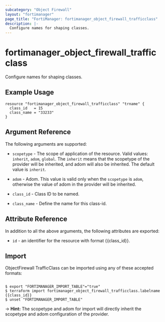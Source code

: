 ```yaml
---
subcategory: "Object Firewall"
layout: "fortimanager"
page_title: "FortiManager: fortimanager_object_firewall_trafficclass"
description: |-
  Configure names for shaping classes.
---
```


# fortimanager_object_firewall_trafficclass
Configure names for shaping classes.

## Example Usage

```hcl
resource "fortimanager_object_firewall_trafficclass" "trname" {
  class_id   = 15
  class_name = "33233"
}
```

## Argument Reference


The following arguments are supported:

* `scopetype` - The scope of application of the resource. Valid values: `inherit`, `adom`, `global`. The `inherit` means that the scopetype of the provider will be inherited, and adom will also be inherited. The default value is `inherit`.
* `adom` - Adom. This value is valid only when the `scopetype` is `adom`, otherwise the value of adom in the provider will be inherited.

* `class_id` - Class ID to be named.
* `class_name` - Define the name for this class-id.


## Attribute Reference

In addition to all the above arguments, the following attributes are exported:
* `id` - an identifier for the resource with format {{class_id}}.

## Import

ObjectFirewall TrafficClass can be imported using any of these accepted formats:
```

$ export "FORTIMANAGER_IMPORT_TABLE"="true"
$ terraform import fortimanager_object_firewall_trafficclass.labelname {{class_id}}
$ unset "FORTIMANAGER_IMPORT_TABLE"
```
-> **Hint:** The scopetype and adom for import will directly inherit the scopetype and adom configuration of the provider.
